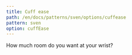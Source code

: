 ```yaml
---
title: Cuff ease
path: /en/docs/patterns/sven/options/cuffease
pattern: sven
option: cuffEase
---
```


How much room do you want at your wrist?
